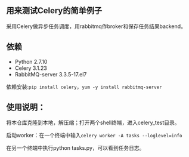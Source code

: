 ## 用来测试Celery的简单例子

采用Celery做异步任务调度，用rabbitmq作broker和保存任务结果backend。

## 依赖

- Python 2.7.10
- Celery 3.1.23
- RabbitMQ-server 3.3.5-17.el7

依赖安装:`pip install celery`，`yum -y install rabbitmq-server`

## 使用说明：

将本仓库克隆到本地，解压缩；打开两个shell终端，进入celery_test目录。

启动worker：在一个终端中输入`celery worker -A tasks --loglevel=info`

在另一个终端中执行python tasks.py，可以看到任务日志。

